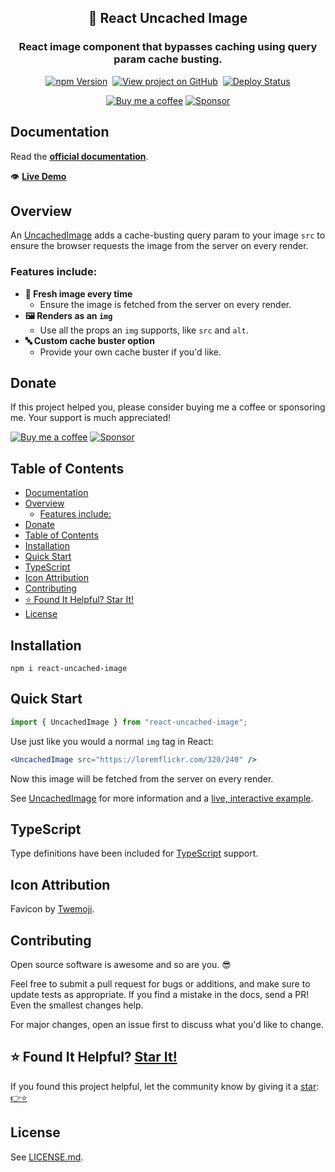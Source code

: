 <h2 align="center">
  🌅 React Uncached Image
</h2>
<h3 align="center">
  React image component that bypasses caching using query param cache busting.
</h3>
<p align="center">
  <a href="https://badge.fury.io/js/react-uncached-image" target="_blank" rel="noopener noreferrer"><img src="https://badge.fury.io/js/react-uncached-image.svg" alt="npm Version" /></a>&nbsp;
  <a href="https://github.com/justinmahar/react-uncached-image/" target="_blank" rel="noopener noreferrer"><img src="https://img.shields.io/badge/GitHub-Source-success" alt="View project on GitHub" /></a>&nbsp;
  <a href="https://github.com/justinmahar/react-uncached-image/actions?query=workflow%3ADeploy" target="_blank" rel="noopener noreferrer"><img src="https://github.com/justinmahar/react-uncached-image/workflows/Deploy/badge.svg" alt="Deploy Status" /></a>
</p>
<!-- [lock:donate-badges] 🚫--------------------------------------- -->
<p align="center">
  <a href="https://ko-fi.com/justinmahar"><img src="https://img.shields.io/static/v1?label=Buy%20me%20a%20coffee&message=%E2%9D%A4&logo=KoFi&color=%23fe8e86" alt="Buy me a coffee" /></a>&nbsp;<a href="https://github.com/sponsors/justinmahar" target="_blank" rel="noopener noreferrer"><img src="https://img.shields.io/static/v1?label=Sponsor&message=%E2%9D%A4&logo=GitHub&color=%23fe8e86" alt="Sponsor"/></a>
</p>
<!-- [/lock:donate-badges] ---------------------------------------🚫 -->

## Documentation

Read the **[official documentation](https://justinmahar.github.io/react-uncached-image/)**.

👁️ **[Live Demo](https://justinmahar.github.io/react-uncached-image/?path=/story/docs-uncachedimage--page#example)**

## Overview

An [UncachedImage](https://justinmahar.github.io/react-uncached-image/?path=/story/docs-uncachedimage--page) adds a cache-busting query param to your image `src` to ensure the browser requests the image from the server on every render.

### Features include:

- **🐣 Fresh image every time**
  - Ensure the image is fetched from the server on every render.
- **🖼️ Renders as an `img`**
  - Use all the props an `img` supports, like `src` and `alt`.
- **🔤 Custom cache buster option**
  - Provide your own cache buster if you'd like.

<!-- [lock:donate] 🚫--------------------------------------- -->

## Donate 

If this project helped you, please consider buying me a coffee or sponsoring me. Your support is much appreciated!

<a href="https://ko-fi.com/justinmahar"><img src="https://img.shields.io/static/v1?label=Buy%20me%20a%20coffee&message=%E2%9D%A4&logo=KoFi&color=%23fe8e86" alt="Buy me a coffee" /></a>&nbsp;<a href="https://github.com/sponsors/justinmahar" target="_blank" rel="noopener noreferrer"><img src="https://img.shields.io/static/v1?label=Sponsor&message=%E2%9D%A4&logo=GitHub&color=%23fe8e86" alt="Sponsor"/></a>

<!-- [/lock:donate] ---------------------------------------🚫 -->

## Table of Contents 

- [Documentation](#documentation)
- [Overview](#overview)
  - [Features include:](#features-include)
- [Donate](#donate)
- [Table of Contents](#table-of-contents)
- [Installation](#installation)
- [Quick Start](#quick-start)
- [TypeScript](#typescript)
- [Icon Attribution](#icon-attribution)
- [Contributing](#contributing)
- [⭐ Found It Helpful? Star It!](#-found-it-helpful-star-it)
- [License](#license)

## Installation

```
npm i react-uncached-image
```

## Quick Start


```jsx
import { UncachedImage } from "react-uncached-image";
```

Use just like you would a normal `img` tag in React:

```jsx
<UncachedImage src="https://loremflickr.com/320/240" />
```

Now this image will be fetched from the server on every render.

See [UncachedImage](https://justinmahar.github.io/react-uncached-image/?path=/story/docs-uncachedimage--page) for more information and a [live, interactive example](https://justinmahar.github.io/react-uncached-image/?path=/story/docs-uncachedimage--page#example).

<!-- [lock:typescript] 🚫--------------------------------------- -->

## TypeScript

Type definitions have been included for [TypeScript](https://www.typescriptlang.org/) support.

<!-- [/lock:typescript] ---------------------------------------🚫 -->

<!-- [lock:icon] 🚫--------------------------------------- -->

## Icon Attribution

Favicon by [Twemoji](https://github.com/twitter/twemoji).

<!-- [/lock:icon] ---------------------------------------🚫 -->

<!-- [lock:contributing] 🚫--------------------------------------- -->

## Contributing

Open source software is awesome and so are you. 😎

Feel free to submit a pull request for bugs or additions, and make sure to update tests as appropriate. If you find a mistake in the docs, send a PR! Even the smallest changes help.

For major changes, open an issue first to discuss what you'd like to change.

<!-- [/lock:contributing] --------------------------------------🚫 -->

## ⭐ Found It Helpful? [Star It!](https://github.com/justinmahar/react-uncached-image/stargazers)

If you found this project helpful, let the community know by giving it a [star](https://github.com/justinmahar/react-uncached-image/stargazers): [👉⭐](https://github.com/justinmahar/react-uncached-image/stargazers)

## License

See [LICENSE.md](https://justinmahar.github.io/react-uncached-image/?path=/story/license--page).